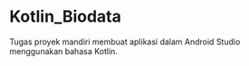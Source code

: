 # Kotlin_Biodata
Tugas proyek mandiri membuat aplikasi dalam Android Studio menggunakan bahasa Kotlin.
